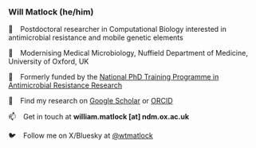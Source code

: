 ### Will Matlock (he/him) 

🤔 &ensp; Postdoctoral researcher in Computational Biology interested in antimicrobial resistance and mobile genetic elements

📍 &ensp; Modernising Medical Microbiology, Nuffield Department of Medicine, University of Oxford, UK

💊 &ensp; Formerly funded by the [National PhD Training Programme in
Antimicrobial Resistance Research](https://amrtraining.ac.uk)

📖 &ensp; Find my research on [Google Scholar](https://scholar.google.com/citations?user=JTbgc5kAAAAJ&hl=en) or [ORCID](https://orcid.org/0000-0001-5608-0423)

📫 &ensp; Get in touch at **william.matlock [at] ndm.ox.ac.uk**

🐦 &ensp; Follow me on X/Bluesky at [@wtmatlock](https://mobile.twitter.com/wtmatlock)
